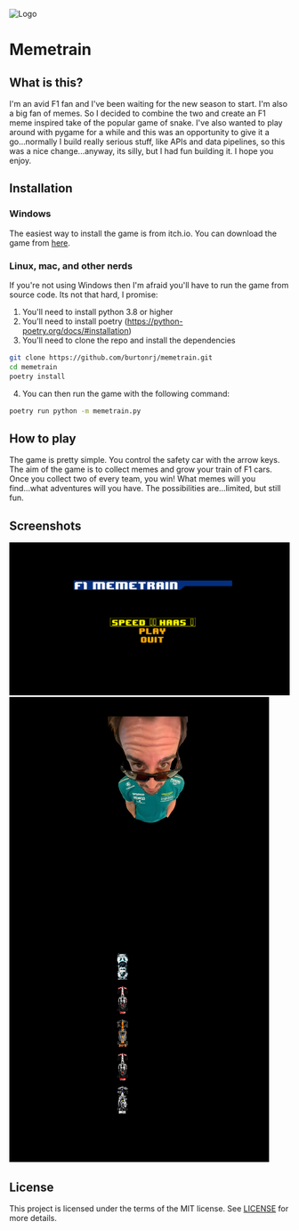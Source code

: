 ![Logo](assets/logo.png)

# Memetrain

## What is this?

I'm an avid F1 fan and I've been waiting for the new season to start. I'm also a big fan of memes. So I decided to combine the two and create an F1 meme inspired take of the popular game of snake. I've also wanted to play around with pygame for a while and this was an opportunity to give it a go...normally I build really serious stuff, like APIs and data pipelines, so this was a nice change...anyway, its silly, but I had fun building it. I hope you enjoy.


## Installation

### Windows

The easiest way to install the game is from itch.io. You can download the game from [here](https://naughtywasp.itch.io//memetrain).

### Linux, mac, and other nerds

If you're not using Windows then I'm afraid you'll have to run the game from source code. Its not that hard, I promise:

1. You'll need to install python 3.8 or higher
2. You'll need to install poetry (https://python-poetry.org/docs/#installation)
3. You'll need to clone the repo and install the dependencies

```bash
git clone https://github.com/burtonrj/memetrain.git
cd memetrain
poetry install
```

4. You can then run the game with the following command:

```bash
poetry run python -m memetrain.py
```

## How to play

The game is pretty simple. You control the safety car with the arrow keys. The aim of the game is to collect memes and grow your train of F1 cars. Once you collect two of every team, you win!
What memes will you find...what adventures will you have. The possibilities are...limited, but still fun.

## Screenshots

![Screenshot 1](assets/screenshots/menu.png)
![Screenshot 2](assets/screenshots/ingame.png)

## License

This project is licensed under the terms of the MIT license. See [LICENSE](LICENSE) for more details.